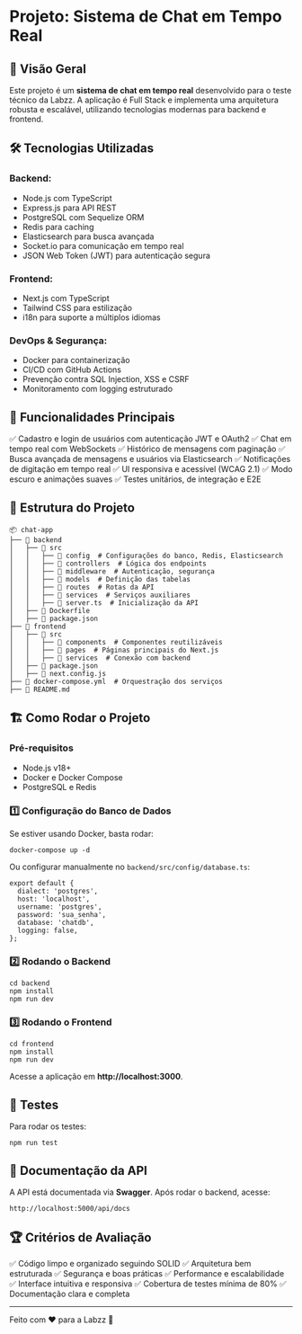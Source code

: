 # Projeto: Sistema de Chat em Tempo Real

## 📌 Visão Geral

Este projeto é um **sistema de chat em tempo real** desenvolvido para o teste técnico da Labzz. A aplicação é Full Stack e implementa uma arquitetura robusta e escalável, utilizando tecnologias modernas para backend e frontend.

## 🛠️ Tecnologias Utilizadas

### **Backend:**

- Node.js com TypeScript
- Express.js para API REST
- PostgreSQL com Sequelize ORM
- Redis para caching
- Elasticsearch para busca avançada
- Socket.io para comunicação em tempo real
- JSON Web Token (JWT) para autenticação segura

### **Frontend:**

- Next.js com TypeScript
- Tailwind CSS para estilização
- i18n para suporte a múltiplos idiomas

### **DevOps & Segurança:**

- Docker para containerização
- CI/CD com GitHub Actions
- Prevenção contra SQL Injection, XSS e CSRF
- Monitoramento com logging estruturado

## 🚀 Funcionalidades Principais

✅ Cadastro e login de usuários com autenticação JWT e OAuth2
✅ Chat em tempo real com WebSockets
✅ Histórico de mensagens com paginação
✅ Busca avançada de mensagens e usuários via Elasticsearch
✅ Notificações de digitação em tempo real
✅ UI responsiva e acessível (WCAG 2.1)
✅ Modo escuro e animações suaves
✅ Testes unitários, de integração e E2E

## 📂 Estrutura do Projeto

```
📦 chat-app
├── 📁 backend
│   ├── 📁 src
│   │   ├── 📁 config  # Configurações do banco, Redis, Elasticsearch
│   │   ├── 📁 controllers  # Lógica dos endpoints
│   │   ├── 📁 middleware  # Autenticação, segurança
│   │   ├── 📁 models  # Definição das tabelas
│   │   ├── 📁 routes  # Rotas da API
│   │   ├── 📁 services  # Serviços auxiliares
│   │   ├── 📄 server.ts  # Inicialização da API
│   ├── 📄 Dockerfile
│   ├── 📄 package.json
├── 📁 frontend
│   ├── 📁 src
│   │   ├── 📁 components  # Componentes reutilizáveis
│   │   ├── 📁 pages  # Páginas principais do Next.js
│   │   ├── 📁 services  # Conexão com backend
│   ├── 📄 package.json
│   ├── 📄 next.config.js
├── 📄 docker-compose.yml  # Orquestração dos serviços
├── 📄 README.md
```

## 🏗️ Como Rodar o Projeto

### **Pré-requisitos**

- Node.js v18+
- Docker e Docker Compose
- PostgreSQL e Redis

### **1️⃣ Configuração do Banco de Dados**

Se estiver usando Docker, basta rodar:

```
docker-compose up -d
```

Ou configurar manualmente no `backend/src/config/database.ts`:

```
export default {
  dialect: 'postgres',
  host: 'localhost',
  username: 'postgres',
  password: 'sua_senha',
  database: 'chatdb',
  logging: false,
};
```

### **2️⃣ Rodando o Backend**

```
cd backend
npm install
npm run dev
```

### **3️⃣ Rodando o Frontend**

```
cd frontend
npm install
npm run dev
```

Acesse a aplicação em **http://localhost:3000**.

## 🧪 Testes

Para rodar os testes:

```
npm run test
```

## 📜 Documentação da API

A API está documentada via **Swagger**. Após rodar o backend, acesse:

```
http://localhost:5000/api/docs
```

## 🏆 Critérios de Avaliação

✅ Código limpo e organizado seguindo SOLID
✅ Arquitetura bem estruturada
✅ Segurança e boas práticas
✅ Performance e escalabilidade
✅ Interface intuitiva e responsiva
✅ Cobertura de testes mínima de 80%
✅ Documentação clara e completa

---

Feito com ❤️ para a Labzz 🚀
